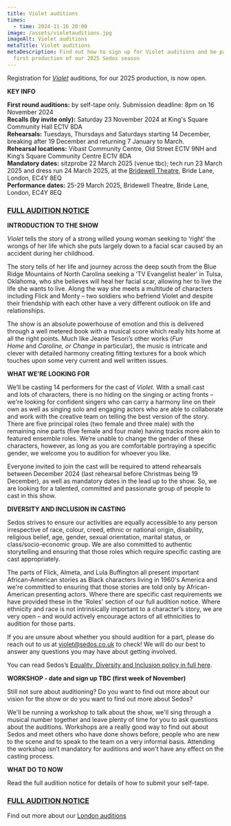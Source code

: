 ```yaml
---
title: Violet auditions
times:
  - time: 2024-11-16 20:00
image: /assets/violetauditions.jpg
imageAlt: Violet auditions
metaTitle: Violet auditions
metaDescription: Find out how to sign up for Violet auditions and be part of the
  first production of our 2025 Sedos season
---
```

Registration for *[Violet](https://www.sedos.co.uk/shows/2025-violet)* auditions, for our 2025 production, is now open.

**KEY INFO**

**First round auditions:** by self-tape only. Submission deadline: 8pm on 16 November 2024\
**Recalls (by invite only):** Saturday 23 November 2024 at King's Square Community Hall EC1V 8DA\
**Rehearsals:** Tuesdays, Thursdays and Saturdays starting 14 December, breaking after 19 December and returning 7 January to March.\
**Rehearsal locations:** Vibast Community Centre, Old Street EC1V 9NH and King’s Square Community Centre EC1V 8DA\
**Mandatory dates:** sitzprobe 22 March 2025 (venue tbc); tech run 23 March 2025 and dress run 24 March 2025, at the [Bridewell Theatre,](https://www.sedos.co.uk/venues/bridewell) Bride Lane, London, EC4Y 8EQ\
**Performance dates:** 25-29 March 2025, Bridewell Theatre, Bride Lane, London, EC4Y 8EQ

### [FULL AUDITION NOTICE](https://drive.google.com/drive/folders/1WzKEVVOAUYYplxeyUvnPd5qKN8H_JdkR)

**INTRODUCTION TO THE SHOW**

*Violet* tells the story of a strong willed young woman seeking to ‘right’ the wrongs of her life which she puts largely down to a facial scar caused by an accident during her childhood. 

The story tells of her life and journey across the deep south from the Blue Ridge Mountains of North Carolina seeking a ‘TV Evangelist healer’ in Tulsa, Oklahoma, who she believes will heal her facial scar, allowing her to live the life she wants to live. Along the way she meets a multitude of characters including Flick and Monty – two soldiers who befriend Violet and despite their friendship with each other have a very different outlook on life and relationships.

The show is an absolute powerhouse of emotion and this is delivered through a well metered book with a musical score which really hits home at all the right points. Much like Jeanie Tesori’s other works (*Fun Home* and *Caroline, or Change* in particular), the music is intricate and clever with detailed harmony creating fitting textures for a book which touches upon some very current and well written issues.

**WHAT WE'RE LOOKING FOR**

We’ll be casting 14 performers for the cast of *Violet.* With a small cast and lots of characters, there is no hiding on the singing or acting fronts – we're looking for confident singers who can carry a harmony line on their own as well as singing solo and engaging actors who are able to collaborate and work with the creative team on telling the best version of the story. There are five principal roles (two female and three male) with the remaining nine parts (five female and four male) having tracks more akin to featured ensemble roles. We’re unable to change the gender of these characters, however, as long as you are comfortable portraying a specific gender, we welcome you to audition for whoever you like.

Everyone invited to join the cast will be required to attend rehearsals between December 2024 (last rehearsal before Christmas being 19 December), as well as mandatory dates in the lead up to the show. So, we are looking for a talented, committed and passionate group of people to cast in this show.

**DIVERSITY AND INCLUSION IN CASTING**

Sedos strives to ensure our activities are equally accessible to any person irrespective of race, colour, creed, ethnic or national origin, disability, religious belief, age, gender, sexual orientation, marital status, or class/socio-economic group. We are also committed to authentic storytelling and ensuring that those roles which require specific casting are cast appropriately. 

The parts of Flick, Almeta, and Lula Buffington all present important African-American stories as Black characters living in 1960's America and we're committed to ensuring that those stories are told only by African-American presenting actors. Where there are specific cast requirements we have provided these in the 'Roles' section of our full audition notice. Where ethnicity and race is not intrinsically important to a character’s story, we are very open – and would actively encourage actors of all ethnicities to audition for those parts. 

If you are unsure about whether you should audition for a part, please do reach out to us at [violet@sedos.co.uk](mailto:violet@sedos.co.uk) to check! We will do our best to answer any questions you may have about getting involved.

You can read Sedos’s [Equality, Diversity and Inclusion policy in full here](https://www.sedos.co.uk/assets/policies/2023-12-edi-policy.pdf).

**WORKSHOP - date and sign up TBC (first week of November)**

Still not sure about auditioning? Do you want to find out more about our vision for the show or do you want to find out more about Sedos?

We'll be running a workshop to talk about the show, we'll sing through a musical number together and leave plenty of time for you to ask questions about the auditions. Workshops are a really good way to find out about Sedos and meet others who have done shows before, people who are new to the scene and to speak to the team on a very informal basis. Attending the workshop isn’t mandatory for auditions and won't have any effect on the casting process.

**WHAT DO TO NOW**

Read the full audition notice for details of how to submit your self-tape. 

### [FULL AUDITION NOTICE](https://drive.google.com/drive/folders/1WzKEVVOAUYYplxeyUvnPd5qKN8H_JdkR)

Find out more about our [London auditions](https://www.sedos.co.uk/get-involved)